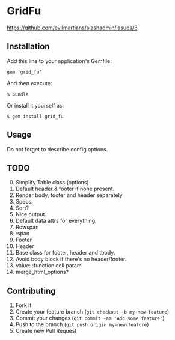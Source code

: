 # GridFu

https://github.com/evilmartians/slashadmin/issues/3

## Installation

Add this line to your application's Gemfile:

    gem 'grid_fu'

And then execute:

    $ bundle

Or install it yourself as:

    $ gem install grid_fu

## Usage

Do not forget to describe config options.

## TODO

0. Simplify Table class (options)
1. Default header & footer if none present.
2. Render body, footer and header separately
3. Specs.
4. Sort?
5. Nice output.
6. Default data attrs for everything.
7. Rowspan
8. :span
9. Footer
10. Header
11. Base class for footer, header and tbody.
12. Avoid body block if there's no header/footer.
13. value: :function cell param
14. merge_html_options?

## Contributing

1. Fork it
2. Create your feature branch (`git checkout -b my-new-feature`)
3. Commit your changes (`git commit -am 'Add some feature'`)
4. Push to the branch (`git push origin my-new-feature`)
5. Create new Pull Request
